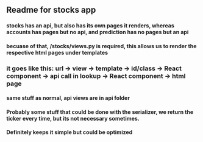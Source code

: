 ## Readme for stocks app

#### stocks has an api, but also has its own pages it renders, whereas accounts has pages but no api, and prediction has no pages but an api
#### becuase of that, /stocks/views.py is required, this allows us to render the respective html pages under templates
### it goes like this: url -> view -> template -> id/class -> React component -> api call in lookup -> React component -> html page
#### same stuff as normal, api views are in api folder

#### Probably some stuff that could be done with the serializer, we return the ticker every time, but its not necessary sometimes.
#### Definitely keeps it simple but could be optimized